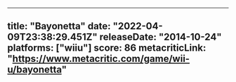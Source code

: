 
---
title: "Bayonetta"
date: "2022-04-09T23:38:29.451Z"
releaseDate: "2014-10-24"
platforms: ["wiiu"]
score: 86
metacriticLink: "https://www.metacritic.com/game/wii-u/bayonetta"
---
